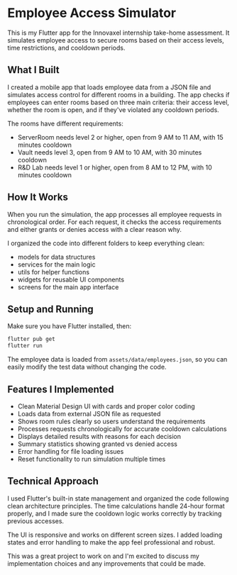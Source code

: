 # Employee Access Simulator

This is my Flutter app for the Innovaxel internship take-home assessment. It simulates employee access to secure rooms based on their access levels, time restrictions, and cooldown periods.

## What I Built

I created a mobile app that loads employee data from a JSON file and simulates access control for different rooms in a building. The app checks if employees can enter rooms based on three main criteria: their access level, whether the room is open, and if they've violated any cooldown periods.

The rooms have different requirements:
- ServerRoom needs level 2 or higher, open from 9 AM to 11 AM, with 15 minutes cooldown
- Vault needs level 3, open from 9 AM to 10 AM, with 30 minutes cooldown
- R&D Lab needs level 1 or higher, open from 8 AM to 12 PM, with 10 minutes cooldown

## How It Works

When you run the simulation, the app processes all employee requests in chronological order. For each request, it checks the access requirements and either grants or denies access with a clear reason why.

I organized the code into different folders to keep everything clean:
- models for data structures
- services for the main logic
- utils for helper functions
- widgets for reusable UI components
- screens for the main app interface

## Setup and Running

Make sure you have Flutter installed, then:

```bash
flutter pub get
flutter run
```

The employee data is loaded from `assets/data/employees.json`, so you can easily modify the test data without changing the code.

## Features I Implemented

- Clean Material Design UI with cards and proper color coding
- Loads data from external JSON file as requested
- Shows room rules clearly so users understand the requirements
- Processes requests chronologically for accurate cooldown calculations
- Displays detailed results with reasons for each decision
- Summary statistics showing granted vs denied access
- Error handling for file loading issues
- Reset functionality to run simulation multiple times

## Technical Approach

I used Flutter's built-in state management and organized the code following clean architecture principles. The time calculations handle 24-hour format properly, and I made sure the cooldown logic works correctly by tracking previous accesses.

The UI is responsive and works on different screen sizes. I added loading states and error handling to make the app feel professional and robust.

This was a great project to work on and I'm excited to discuss my implementation choices and any improvements that could be made.